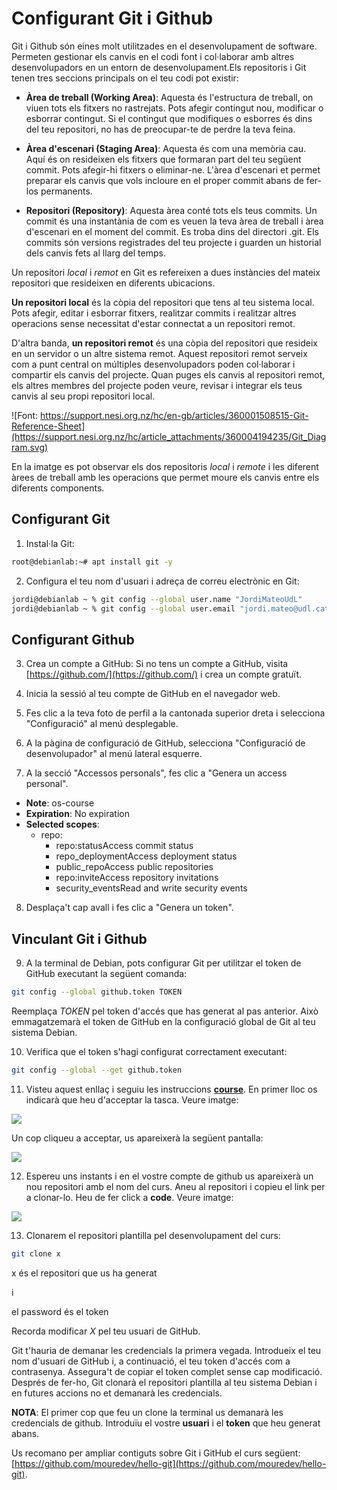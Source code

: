 # Configurant Git i Github

Git i Github són eines molt utilitzades en el desenvolupament de software. Permeten gestionar els canvis en el codi font i col·laborar amb altres desenvolupadors en un entorn de desenvolupament.Els repositoris i Git tenen tres seccions principals on el teu codi pot existir:

* **Àrea de treball (Working Area)**: Aquesta és l'estructura de treball, on viuen tots els fitxers no rastrejats. Pots afegir contingut nou, modificar o esborrar contingut. Si el contingut que modifiques o esborres és dins del teu repositori, no has de preocupar-te de perdre la teva feina.

* **Àrea d'escenari (Staging Area)**: Aquesta és com una memòria cau. Aquí és on resideixen els fitxers que formaran part del teu següent commit. Pots afegir-hi fitxers o eliminar-ne. L'àrea d'escenari et permet preparar els canvis que vols incloure en el proper commit abans de fer-los permanents.

* **Repositori (Repository)**: Aquesta àrea conté tots els teus commits. Un commit és una instantània de com es veuen la teva àrea de treball i àrea d'escenari en el moment del commit. Es troba dins del directori .git. Els commits són versions registrades del teu projecte i guarden un historial dels canvis fets al llarg del temps.


Un repositori *local* i *remot* en Git es refereixen a dues instàncies del mateix repositori que resideixen en diferents ubicacions.

**Un repositori local** és la còpia del repositori que tens al teu sistema local. Pots  afegir, editar i esborrar fitxers, realitzar commits i realitzar altres operacions sense necessitat d'estar connectat a un repositori remot. 

D'altra banda, **un repositori remot** és una còpia del repositori que resideix en un servidor o un altre sistema remot. Aquest repositori remot serveix com a punt central on múltiples desenvolupadors poden col·laborar i compartir els canvis del projecte. Quan puges els canvis al repositori remot, els altres membres del projecte poden veure, revisar i integrar els teus canvis al seu propi repositori local.

![Font: https://support.nesi.org.nz/hc/en-gb/articles/360001508515-Git-Reference-Sheet](https://support.nesi.org.nz/hc/article_attachments/360004194235/Git_Diagram.svg)

En la imatge es pot observar els dos repositoris *local* i *remote* i les diferent àrees de treball amb les operacions que permet moure els canvis entre els diferents components. 

## Configurant Git

1. Instal·la Git:

```sh
root@debianlab:~# apt install git -y
```

2. Configura el teu nom d'usuari i adreça de correu electrònic en Git:

```sh
jordi@debianlab ~ % git config --global user.name "JordiMateoUdL"
jordi@debianlab ~ % git config --global user.email "jordi.mateo@udl.cat"
```

## Configurant Github

3. Crea un compte a GitHub: Si no tens un compte a GitHub, visita [https://github.com/](https://github.com/) i crea un compte gratuït.


4. Inicia la sessió al teu compte de GitHub en el navegador web.

5. Fes clic a la teva foto de perfil a la cantonada superior dreta i selecciona "Configuració" al menú desplegable.

6. A la pàgina de configuració de GitHub, selecciona "Configuració de desenvolupador" al menú lateral esquerre.

7. A la secció "Accessos personals", fes clic a "Genera un access personal".

* **Note**: os-course
* **Expiration**: No expiration
* **Selected scopes**: 
    * repo:
        * repo:statusAccess commit status
        * repo_deploymentAccess deployment status
        * public_repoAccess public repositories
        * repo:inviteAccess repository invitations
        * security_eventsRead and write security events

8. Desplaça't cap avall i fes clic a "Genera un token".

## Vinculant Git i Github

9. A la terminal de Debian, pots configurar Git per utilitzar el token de GitHub executant la següent comanda:

```sh
git config --global github.token TOKEN
```

Reemplaça *TOKEN* pel token d'accés que has generat al pas anterior. Això emmagatzemarà el token de GitHub en la configuració global de Git al teu sistema Debian.

10. Verifica que el token s'hagi configurat correctament executant:

```sh
git config --global --get github.token
```

11. Visteu aquest enllaç i seguiu les instruccions **[course](https://classroom.github.com/a/LeE0ra_2)**. En primer lloc os indicarà que heu d'acceptar la tasca. Veure imatge:

![](../HandsOn-00/figs/git/link.png)

Un cop cliqueu a acceptar, us apareixerà la següent pantalla:

![](../HandsOn-00/figs/git/accept.png)

12. Espereu uns instants i en el vostre compte de github us apareixerà un nou repositori amb el nom del curs. Aneu al repositori i copieu el link per a clonar-lo. Heu de fer click a **code**. Veure imatge:

![](../HandsOn-00/figs/git/repo.png)


13. Clonarem el repositori plantilla pel desenvolupament del curs:

```sh
git clone x
```

x és el repositori que us ha generat

i 

el password és el token

Recorda modificar *X* pel teu usuari de GitHub.

Git t'hauria de demanar les credencials la primera vegada. Introdueix el teu nom d'usuari de GitHub i, a continuació, el teu token d'accés com a contrasenya. Assegura't de copiar el token complet sense cap modificació. Després de fer-ho, Git clonarà el repositori plantilla al teu sistema Debian i en futures accions no et demanarà les credencials.

**NOTA**: El primer cop que feu un clone la terminal us demanarà les credencials de github. Introduïu el vostre **usuari** i el **token** que heu generat abans.

Us recomano per ampliar contiguts sobre Git i GitHub el curs següent: [https://github.com/mouredev/hello-git](https://github.com/mouredev/hello-git).
